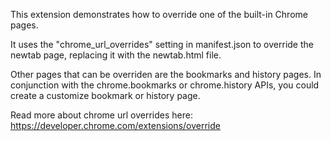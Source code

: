 This extension demonstrates how to override one of the built-in Chrome pages.

It uses the "chrome_url_overrides" setting in manifest.json to override the newtab page,
replacing it with the newtab.html file.

Other pages that can be overriden are the bookmarks and history pages. In conjunction
with the chrome.bookmarks or chrome.history APIs, you could create a customize bookmark or history page.

Read more about chrome url overrides here: https://developer.chrome.com/extensions/override
